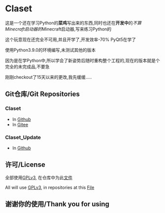 # Claset

这是一个还在学习Python的**菜鸡**写出来的东西,同时也还在**开发中**的*不算Minecraft启动器的*Minecraft启动器,写来练习Python的

这个玩意现在还完全不可用,并且开学了,开发效率-70%
PyQt5在学了

使用Python3.9.0的环境编写,未测试其他的版本

因为是在学Python中,所以学会了新姿势后随时重构整个工程的,现在的版本就是个完全的未完成品,不要急

刚刚checkout了15天以来的更改,我先缓缓.....

## Git仓库/Git Repositories
### Claset
* In [Github](https://github.com/Puqns67/Claset)
* In [Gitee](https://gitee.com/puqns67/Claset)

### Claset_Update
* In [Github](https://github.com/Puqns67/Claset_Update)

## 许可/License
全部使用[GPLv3](https://www.gnu.org/licenses/gpl-3.0.txt), 在仓库中为此[文件](./LICENSE)

All will use [GPLv3](https://www.gnu.org/licenses/gpl-3.0.txt), in repositories at this [File](./LICENSE)

## 谢谢你的使用/Thank you for using
